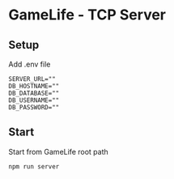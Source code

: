 # GameLife - TCP Server

## Setup

Add .env file
```
SERVER_URL=""
DB_HOSTNAME=""
DB_DATABASE=""
DB_USERNAME=""
DB_PASSWORD=""
```

## Start

Start from GameLife root path
```bash
npm run server
```

